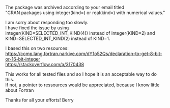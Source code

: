 The package was archived according to your email titled  
"CRAN packages using integer(kind=) or real(kind=) with numerical values."

I am sorry about responding too slowly.  
I have fixed the issue by using  
integer(KIND=SELECTED_INT_KIND(4)) instead of integer(KIND=2) and  
KIND=SELECTED_INT_KIND(2) instead of KIND=1.  

I based this on two resources:  
https://comp.lang.fortran.narkive.com/dY1o52Qs/declaration-to-get-8-bit-or-16-bit-integer  
https://stackoverflow.com/a/3170438

This works for all tested files and so I hope it is an acceptable way to do this.  
If not, a pointer to ressources would be appreciated, because I know little about Fortran

Thanks for all your efforts!
Berry
